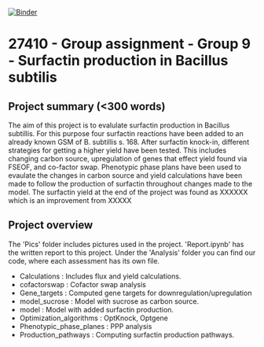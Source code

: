 [![Binder](https://mybinder.org/badge_logo.svg)](https://mybinder.org/v2/gh/27410/group-assignment-2021-group-9-surfactin/main)

# 27410 - Group assignment - Group 9 - Surfactin production in Bacillus subtilis

## Project summary (<300 words)
The aim of this project is to evalulate surfactin production in Bacillus subtillis. For this purpose four surfactin reactions have been added to an already known GSM of B. subtillis s. 168. After surfactin knock-in, different strategies for getting a higher yield have been tested. This includes changing carbon source, upregulation of genes that effect yield found via FSEOF, and co-factor swap. 
Phenotypic phase plans have been used to evaulate the changes in carbon source and yield calculations have been made to follow the production of surfactin throughout changes made to the model. 
The surfactin yield at the end of the project was found as XXXXXX which is an improvement from XXXXX


## Project overview
The 'Pics' folder includes pictures used in the project.
'Report.ipynb' has the written report to this project. 
Under the 'Analysis' folder you can find our code, where each assessment has its own file.
- Calculations : Includes flux and yield calculations.
- cofactorswap : Cofactor swap analysis
- Gene_targets : Computed gene targets for downregulation/upregulation
- model_sucrose : Model with sucrose as carbon source. 
- model : Model with added surfactin production.
- Optimization_algorithms : OptKnock, Optgene
- Phenotypic_phase_planes : PPP analysis
- Production_pathways : Computing surfactin production pathways.
